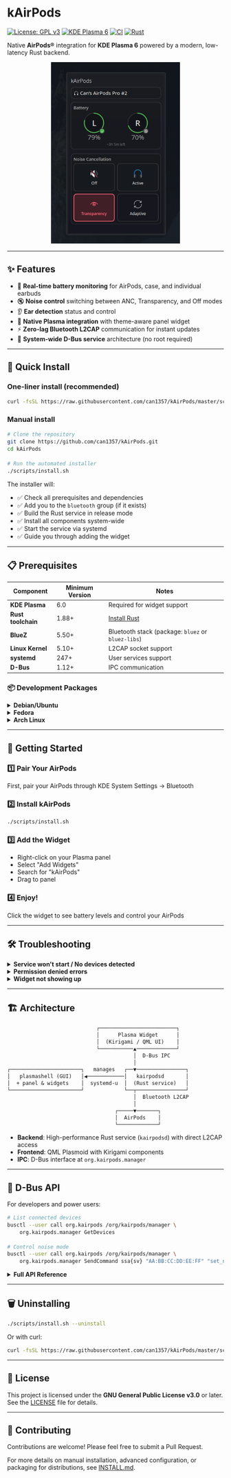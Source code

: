 # kAirPods

[![License: GPL v3](https://img.shields.io/badge/License-GPLv3-blue.svg)](https://www.gnu.org/licenses/gpl-3.0)
[![KDE Plasma 6](https://img.shields.io/badge/KDE%20Plasma-6-blue)](https://kde.org/plasma-desktop/)
[![CI](https://github.com/can1357/kAirPods/actions/workflows/ci.yml/badge.svg)](https://github.com/can1357/kAirPods/actions/workflows/ci.yml)
[![Rust](https://img.shields.io/badge/Built%20with-Rust-orange.svg)](https://www.rust-lang.org/)

Native **AirPods®** integration for **KDE Plasma 6** powered by a modern, low-latency Rust backend.

<p align="center">
  <img src="screenshot.png" width="300" alt="kAirPods panel widget showing battery levels and controls"/>
</p>

---

## ✨ Features

- 🔋 **Real-time battery monitoring** for AirPods, case, and individual earbuds
- 🔇 **Noise control** switching between ANC, Transparency, and Off modes
- 👂 **Ear detection** status and control
- 🎨 **Native Plasma integration** with theme-aware panel widget
- ⚡ **Zero-lag Bluetooth L2CAP** communication for instant updates
- 🔧 **System-wide D-Bus service** architecture (no root required)

---

## 🚀 Quick Install

### One-liner install (recommended)

```bash
curl -fsSL https://raw.githubusercontent.com/can1357/kAirPods/master/scripts/get.sh | bash
```

### Manual install

```bash
# Clone the repository
git clone https://github.com/can1357/kAirPods.git
cd kAirPods

# Run the automated installer
./scripts/install.sh
```

The installer will:

- ✅ Check all prerequisites and dependencies
- ✅ Add you to the `bluetooth` group (if it exists)
- ✅ Build the Rust service in release mode
- ✅ Install all components system-wide
- ✅ Start the service via systemd
- ✅ Guide you through adding the widget

---

## 📋 Prerequisites

| Component          | Minimum Version | Notes                                              |
| ------------------ | --------------- | -------------------------------------------------- |
| **KDE Plasma**     | 6.0             | Required for widget support                        |
| **Rust toolchain** | 1.88+           | [Install Rust](https://rustup.rs/)                 |
| **BlueZ**          | 5.50+           | Bluetooth stack (package: `bluez` or `bluez-libs`) |
| **Linux Kernel**   | 5.10+           | L2CAP socket support                               |
| **systemd**        | 247+            | User services support                              |
| **D-Bus**          | 1.12+           | IPC communication                                  |

### 📦 Development Packages

<details>
<summary><b>Debian/Ubuntu</b></summary>

```bash
sudo apt install build-essential pkg-config libdbus-1-dev libbluetooth-dev
```

</details>

<details>
<summary><b>Fedora</b></summary>

```bash
sudo dnf install gcc pkg-config dbus-devel bluez-libs-devel
```

</details>

<details>
<summary><b>Arch Linux</b></summary>

```bash
sudo pacman -S base-devel pkgconf dbus bluez-libs
```

</details>

---

## 🎯 Getting Started

### 1️⃣ **Pair Your AirPods**

First, pair your AirPods through KDE System Settings → Bluetooth

### 2️⃣ **Install kAirPods**

```bash
./scripts/install.sh
```

### 3️⃣ **Add the Widget**

- Right-click on your Plasma panel
- Select "Add Widgets"
- Search for "kAirPods"
- Drag to panel

### 4️⃣ **Enjoy!**

Click the widget to see battery levels and control your AirPods

---

## 🛠️ Troubleshooting

<details>
<summary><b>Service won't start / No devices detected</b></summary>

1. **Check bluetooth group** (installer handles this automatically):

   ```bash
   groups | grep bluetooth
   ```

2. **Check service logs**:

   ```bash
   systemctl --user status kairpodsd
   journalctl --user -u kairpodsd -f
   ```

3. **Ensure AirPods are paired** via KDE Bluetooth settings first
</details>

<details>
<summary><b>Permission denied errors</b></summary>

- The installer automatically adds you to the bluetooth group
- If you still have issues, try: `sudo setcap cap_net_raw+ep /usr/bin/kairpodsd`
</details>

<details>
<summary><b>Widget not showing up</b></summary>

- Restart plasmashell: `systemctl --user restart plasma-plasmashell`
- Or simply log out and back in
</details>

---

## 🏗️ Architecture

```
                             ┌─────────────────────────┐
                             │      Plasma Widget      │
                             │  (Kirigami / QML UI)    │
                             └───────────▲─────────────┘
                                         │  D-Bus IPC
                                         │
┌───────────────────────┐   manages   ┌──▼────────────────┐
│   plasmashell (GUI)   │◀────────────│   kairpodsd       │
│  + panel & widgets    │  systemd-u  │  (Rust service)   │
└───────────────────────┘             └──┬────────────────┘
                                         │  Bluetooth L2CAP
                                         │
                                   ┌─────▼───────┐
                                   │  AirPods    │
                                   └─────────────┘

```

- **Backend**: High-performance Rust service (`kairpodsd`) with direct L2CAP access
- **Frontend**: QML Plasmoid with Kirigami components
- **IPC**: D-Bus interface at `org.kairpods.manager`

---

## 🔌 D-Bus API

For developers and power users:

```bash
# List connected devices
busctl --user call org.kairpods /org/kairpods/manager \
    org.kairpods.manager GetDevices

# Control noise mode
busctl --user call org.kairpods /org/kairpods/manager \
    org.kairpods.manager SendCommand ssa{sv} "AA:BB:CC:DD:EE:FF" "set_noise_mode" 1 "value" s "anc"
```

<details>
<summary><b>Full API Reference</b></summary>

### Methods

- `GetDevices() → s` - Returns JSON array of all connected AirPods
- `GetDevice(address: s) → s` - Returns JSON state of specific device
- `SendCommand(address: s, action: s, params: a{sv}) → b` - Send commands
- `ConnectDevice(address: s) → b` - Connect to AirPods
- `DisconnectDevice(address: s) → b` - Disconnect from AirPods

### Signals

- `BatteryUpdated(address: s, battery: s)` - Battery level changes
- `NoiseControlChanged(address: s, mode: s)` - Noise control changes
- `DeviceConnected(address: s)` - Connection events
- `DeviceDisconnected(address: s)` - Disconnection events
</details>

---

## 🗑️ Uninstalling

```bash
./scripts/install.sh --uninstall
```

Or with curl:

```bash
curl -fsSL https://raw.githubusercontent.com/can1357/kAirPods/master/scripts/get.sh | bash -s -- --uninstall
```

---

## 📄 License

This project is licensed under the **GNU General Public License v3.0** or later.  
See the [LICENSE](LICENSE) file for details.

---

## 🤝 Contributing

Contributions are welcome! Please feel free to submit a Pull Request.

For more details on manual installation, advanced configuration, or packaging for distributions, see [INSTALL.md](INSTALL.md).
